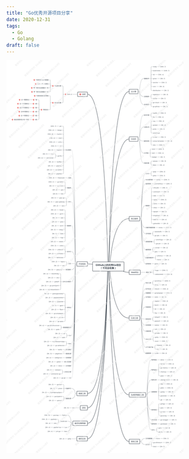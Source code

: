 ```yaml
---
title: "Go优秀开源项目分享"
date: 2020-12-31
tags: 
  - Go
  - Golang
draft: false
---
```


![Untitled](../../static/images/202012310000/Untitled.png)
